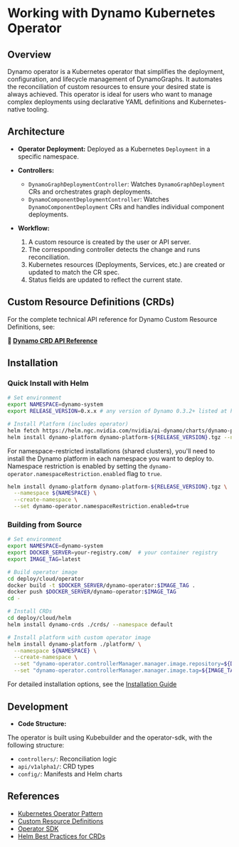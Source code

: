 # Working with Dynamo Kubernetes Operator

## Overview

Dynamo operator is a Kubernetes operator that simplifies the deployment, configuration, and lifecycle management of DynamoGraphs. It automates the reconciliation of custom resources to ensure your desired state is always achieved. This operator is ideal for users who want to manage complex deployments using declarative YAML definitions and Kubernetes-native tooling.

## Architecture

- **Operator Deployment:**
  Deployed as a Kubernetes `Deployment` in a specific namespace.

- **Controllers:**
  - `DynamoGraphDeploymentController`: Watches `DynamoGraphDeployment` CRs and orchestrates graph deployments.
  - `DynamoComponentDeploymentController`: Watches `DynamoComponentDeployment` CRs and handles individual component deployments.

- **Workflow:**
  1. A custom resource is created by the user or API server.
  2. The corresponding controller detects the change and runs reconciliation.
  3. Kubernetes resources (Deployments, Services, etc.) are created or updated to match the CR spec.
  4. Status fields are updated to reflect the current state.

## Custom Resource Definitions (CRDs)

For the complete technical API reference for Dynamo Custom Resource Definitions, see:

**📖 [Dynamo CRD API Reference](./api_reference.md)**

## Installation

### Quick Install with Helm

```bash
# Set environment
export NAMESPACE=dynamo-system
export RELEASE_VERSION=0.x.x # any version of Dynamo 0.3.2+ listed at https://github.com/ai-dynamo/dynamo/releases

# Install Platform (includes operator)
helm fetch https://helm.ngc.nvidia.com/nvidia/ai-dynamo/charts/dynamo-platform-${RELEASE_VERSION}.tgz
helm install dynamo-platform dynamo-platform-${RELEASE_VERSION}.tgz --namespace ${NAMESPACE} --create-namespace
```

For namespace-restricted installations (shared clusters), you'll need to install the Dynamo platform in each namespace you want to deploy to.
Namespace restriction is enabled by setting the `dynamo-operator.namespaceRestriction.enabled` flag to `true`.
```bash
helm install dynamo-platform dynamo-platform-${RELEASE_VERSION}.tgz \
  --namespace ${NAMESPACE} \
  --create-namespace \
  --set dynamo-operator.namespaceRestriction.enabled=true
```

### Building from Source

```bash
# Set environment
export NAMESPACE=dynamo-system
export DOCKER_SERVER=your-registry.com/  # your container registry
export IMAGE_TAG=latest

# Build operator image
cd deploy/cloud/operator
docker build -t $DOCKER_SERVER/dynamo-operator:$IMAGE_TAG .
docker push $DOCKER_SERVER/dynamo-operator:$IMAGE_TAG
cd -

# Install CRDs
cd deploy/cloud/helm
helm install dynamo-crds ./crds/ --namespace default

# Install platform with custom operator image
helm install dynamo-platform ./platform/ \
  --namespace ${NAMESPACE} \
  --create-namespace \
  --set "dynamo-operator.controllerManager.manager.image.repository=${DOCKER_SERVER}/dynamo-operator" \
  --set "dynamo-operator.controllerManager.manager.image.tag=${IMAGE_TAG}"
```

For detailed installation options, see the [Installation Guide](./installation_guide.md)


## Development

- **Code Structure:**

The operator is built using Kubebuilder and the operator-sdk, with the following structure:

- `controllers/`: Reconciliation logic
- `api/v1alpha1/`: CRD types
- `config/`: Manifests and Helm charts


## References

- [Kubernetes Operator Pattern](https://kubernetes.io/docs/concepts/extend-kubernetes/operator/)
- [Custom Resource Definitions](https://kubernetes.io/docs/concepts/extend-kubernetes/api-extension/custom-resources/)
- [Operator SDK](https://sdk.operatorframework.io/)
- [Helm Best Practices for CRDs](https://helm.sh/docs/chart_best_practices/custom_resource_definitions/)
